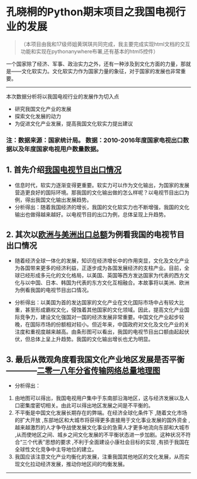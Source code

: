 # 孔晓桐的Python期末项目之我国电视行业的发展
> （本项目由我和17级师姐黄琪琪共同完成，我主要完成实现html文档的交互功能和实现在pythonanywhere布署,还有基本的html5控件）

一个国家除了经济、军事、政治实力之外，还有一种涉及到文化方面的力量，那就是——文化软实力。文化软实力作为国家力量的象征，对于国家的发展也非常重要。

----

本次数据分析将以我国电视行业的发展作为切入点
* 研究我国文化产业的发展
* 探索文化发展的动力
* 为促进文化产业发展，提高我国文化软实力提出建议

### 注：数据来源：国家统计局。 数据：2010-2016年度国家电视出口数据以及年度国家电视用户数量数据。

## 1. 首先介绍[我国电视节目出口情况](http://kxt.pythonanywhere.com/TV-export)

* 信息时代，软实力逐渐变得更重要。软实力可以作为文化输出，为国家的发展营造更良好的国际环境。那我国的文化输出做的怎么样呢？以电视节目出口为例，得出我国文化输出发展趋势。
* 分析得出：随着我国经济的增长，我国的文化软实力也不断增强，我国的文化输出也做得越来越好。以电视节目的出口为例，总体呈现上升趋势。

## 2. 其次以[欧洲与美洲出口总额](http://kxt.pythonanywhere.com/total)为例看我国的电视节目出口情况

* 随着经济全球一体化的发展，知识在经济增长中的作用突显，文化及文化产业为各国带来更多的经济利益，正逐步成为各国发展经济的支柱产业。目前，全球已经形成多元化的文化格局，以美国、英国等西方发达国家为代表的西方文化与以中国、日本、韩国为代表的东方文化互相融合。本故事将以美洲、欧洲为例看我国的电视节目出口情况。

* 分析得出：以美国为首的发达国家的文化产业在文化国际市场中占有较大比重，甚至形成霸权文化，侵蚀着其他国家的文化领域。因此，提高文化产业国际竞争力，建设文化强国对一国的经济发展非常重要。中国文化产业起步较晚，在国际市场的份额相对较小。但近年来，中国政府对文化及文化产业的关注度和重视度越来越高。由条形图可以看出，我国的电视节目出口额由起起伏伏，但总体上呈上升趋势。我国的文化输出增长也尤为明显。

## 3. 最后从微观角度看我国文化产业地区发展是否平衡————[二零一八年分省传输网络总量地理图](http://kxt.pythonanywhere.com/total-transmission)

* 分析得出：
1. 由地图可以得出，我国电视用户集中于东南部沿海地区，这与经济发展以及人口密集度密切相关。由此可以得出地区发展之间是不平衡的。
2. 不平衡是中国文化发展长期存在的弊端。在经济全球化条件下 ,随着文化市场的扩大开放 ,东部地区和大城市将获得更多直接用于文化事业发展的国外资金 ,越来越激烈的人才争夺战使发展文化事业的急需人才更多地流向东部和大城市 ,从而使地区之间、城乡之间文化发展的不平衡状态进一步加剧。这种状况不符合“三个代表”思想的要求 ,不利于全面建设小康社会目标的实现 ,有损于我国在全球性文化竞争中主导地位的建立。
3. 我国应该注意文化产业均衡化的发展，注重我国其他地区的文化发展，从而实现文化拉动经济发展，推动你地区间的均衡发展。

----
